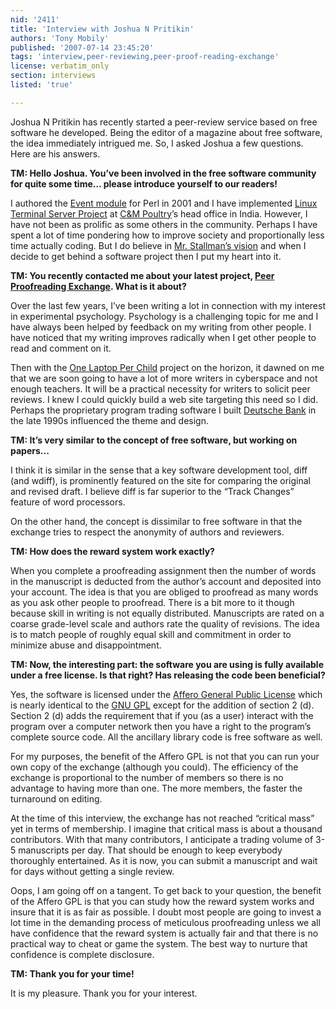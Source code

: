 ```yaml
---
nid: '2411'
title: 'Interview with Joshua N Pritikin'
authors: 'Tony Mobily'
published: '2007-07-14 23:45:20'
tags: 'interview,peer-reviewing,peer-proof-reading-exchange'
license: verbatim_only
section: interviews
listed: 'true'

---
```

Joshua N Pritikin has recently started a peer-review service based on free software he developed. Being the editor of a magazine about free software, the idea immediately intrigued me. So, I asked Joshua a few questions. Here are his answers.

**TM: Hello Joshua. You’ve been involved in the free software community for quite some time... please introduce yourself to our readers!**

I authored the [Event module](http://search.cpan.org/~jprit/) for Perl in 2001 and I have implemented [Linux Terminal Server Project](http://ltsp.org) at [C&M Poultry](http://candmpoultry.com)’s head office in India. However, I have not been as prolific as some others in the community. Perhaps I have spent a lot of time pondering how to improve society and proportionally less time actually coding. But I do believe in [Mr. Stallman’s vision](http://www.gnu.org/philosophy/free-sw.html) and when I decide to get behind a software project then I put my heart into it.

**TM: You recently contacted me about your latest project, [Peer Proofreading Exchange](http://peproox.nirmalvihar.info/run). What is it about?**

Over the last few years, I’ve been writing a lot in connection with my interest in experimental psychology. Psychology is a challenging topic for me and I have always been helped by feedback on my writing from other people. I have noticed that my writing improves radically when I get other people to read and comment on it.

Then with the [One Laptop Per Child](http://laptop.org/) project on the horizon, it dawned on me that we are soon going to have a lot of more writers in cyberspace and not enough teachers. It will be a practical necessity for writers to solicit peer reviews. I knew I could quickly build a web site targeting this need so I did. Perhaps the proprietary program trading software I built [Deutsche Bank](http://www.db.com/cib-db/html/equities/cash_equities.shtml) in the late 1990s influenced the theme and design.

**TM: It’s very similar to the concept of free software, but working on papers...**

I think it is similar in the sense that a key software development tool, diff (and wdiff), is prominently featured on the site for comparing the original and revised draft. I believe diff is far superior to the “Track Changes” feature of word processors.

On the other hand, the concept is dissimilar to free software in that the exchange tries to respect the anonymity of authors and reviewers.

**TM: How does the reward system work exactly?**

When you complete a proofreading assignment then the number of words in the manuscript is deducted from the author’s account and deposited into your account. The idea is that you are obliged to proofread as many words as you ask other people to proofread. There is a bit more to it though because skill in writing is not equally distributed. Manuscripts are rated on a coarse grade-level scale and authors rate the quality of revisions. The idea is to match people of roughly equal skill and commitment in order to minimize abuse and disappointment.

**TM: Now, the interesting part: the software you are using is fully available under a free license. Is that right? Has releasing the code been beneficial?**

Yes, the software is licensed under the [Affero General Public License](http://www.affero.org/oagpl.html) which is nearly identical to the [GNU GPL](http://www.gnu.org/licenses/licenses.html) except for the addition of section 2 (d). Section 2 (d) adds the requirement that if you (as a user) interact with the program over a computer network then you have a right to the program’s complete source code. All the ancillary library code is free software as well.

For my purposes, the benefit of the Affero GPL is not that you can run your own copy of the exchange (although you could). The efficiency of the exchange is proportional to the number of members so there is no advantage to having more than one. The more members, the faster the turnaround on editing.

At the time of this interview, the exchange has not reached “critical mass” yet in terms of membership. I imagine that critical mass is about a thousand contributors. With that many contributors, I anticipate a trading volume of 3-5 manuscripts per day. That should be enough to keep everybody thoroughly entertained. As it is now, you can submit a manuscript and wait for days without getting a single review.

Oops, I am going off on a tangent. To get back to your question, the benefit of the Affero GPL is that you can study how the reward system works and insure that it is as fair as possible. I doubt most people are going to invest a lot time in the demanding process of meticulous proofreading unless we all have confidence that the reward system is actually fair and that there is no practical way to cheat or game the system. The best way to nurture that confidence is complete disclosure.

**TM: Thank you for your time!**

It is my pleasure. Thank you for your interest.

